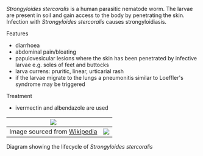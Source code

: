 *Strongyloides stercoralis* is a human parasitic nematode worm. The larvae are present in soil and gain access to the body by penetrating the skin. Infection with *Strongyloides stercoralis* causes strongyloidiasis.  
  
Features  
* diarrhoea
* abdominal pain/bloating
* papulovesicular lesions where the skin has been penetrated by infective larvae e.g. soles of feet and buttocks
* larva currens: pruritic, linear, urticarial rash
* if the larvae migrate to the lungs a pneumonitis similar to Loeffler's syndrome may be triggered

  
Treatment  
* ivermectin and albendazole are used

  


| [![](https://d32xxyeh8kfs8k.cloudfront.net/images_Passmedicine/swb030.png)](https://d32xxyeh8kfs8k.cloudfront.net/images_Passmedicine/swb030b.png) | |
| --- | --- |
| Image sourced from [Wikipedia](https://en.wikipedia.org/wiki/Main_Page) | [![](https://d32xxyeh8kfs8k.cloudfront.net/css/images/mag_glass.png)](https://d32xxyeh8kfs8k.cloudfront.net/images_Passmedicine/swb030b.png) |

Diagram showing the lifecycle of *Strongyloides stercoralis*
